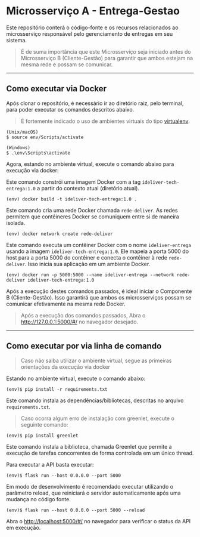 # Microsserviço A - Entrega-Gestao
 Este repositório conterá o código-fonte e os recursos relacionados ao microsserviço responsável pelo gerenciamento de entregas em seu sistema.


> É de suma importância que este Microsserviço seja iniciado antes do Microsserviço B (Cliente-Gestão) para garantir que ambos estejam na mesma rede e possam se comunicar.

---

## Como executar via Docker 

Após clonar o repositório, é necessário ir ao diretório raiz, pelo terminal, para poder executar os comandos descritos abaixo.

> É fortemente indicado o uso de ambientes virtuais do tipo [virtualenv](https://virtualenv.pypa.io/en/latest/installation.html).


```
(Unix/macOS)
$ source env/Scripts/activate

(Windows)
$ .\env\Scripts\activate
```


Agora, estando no ambiente virtual, execute o comando abaixo para execução via docker:


Este comando constrói uma imagem Docker com a tag `ideliver-tech-entrega:1.0` a partir do contexto atual (diretório atual).
```
(env) docker build -t ideliver-tech-entrega:1.0 .
```


Este comando cria uma rede Docker chamada `rede-deliver`. As redes permitem que contêineres Docker se comuniquem entre si de maneira isolada.
```
(env) docker network create rede-deliver
```


Este comando executa um contêiner Docker com o nome `ideliver-entrega` usando a imagem `ideliver-tech-entrega:1.0`. Ele mapeia a porta 5000 do host para a porta 5000 do contêiner e conecta o contêiner à rede `rede-deliver`. Isso inicia sua aplicação em um ambiente Docker.
```
(env) docker run -p 5000:5000 --name ideliver-entrega --network rede-deliver ideliver-tech-entrega:1.0
```


Após a execução destes comandos passados, é ideal iniciar o Componente B (Cliente-Gestão). Isso garantirá que ambos os microsserviços possam se comunicar efetivamente na mesma rede Docker.


> Após a execução dos comandos passados, Abra o http://127.0.0.1:5000/#/ no navegador desejado.


---


## Como executar por via linha de comando

> Caso não saiba utilizar o ambiente virtual, segue as primeiras orientações da execução via docker


Estando no ambiente virtual, execute o comando abaixo:

```
(env)$ pip install -r requirements.txt
```

Este comando instala as dependências/bibliotecas, descritas no arquivo `requirements.txt`.


> Caso ocorra algum erro de instalação com greenlet, execute o seguinte comando:

```
(env)$ pip install greenlet
```

Este comando instala a biblioteca, chamada Greenlet que permite a execução de tarefas concorrentes de forma controlada em um único thread.


Para executar a API  basta executar:

```
(env)$ flask run --host 0.0.0.0 --port 5000
```

Em modo de desenvolvimento é recomendado executar utilizando o parâmetro reload, que reiniciará o servidor
automaticamente após uma mudança no código fonte. 

```
(env)$ flask run --host 0.0.0.0 --port 5000 --reload
```

Abra o [http://localhost:5000/#/](http://localhost:5000/#/) no navegador para verificar o status da API em execução. 
